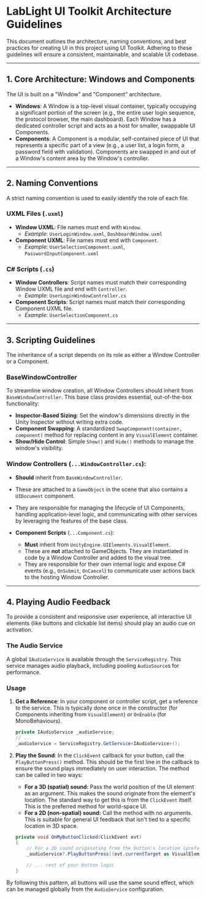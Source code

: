 # LabLight UI Toolkit Architecture Guidelines

This document outlines the architecture, naming conventions, and best practices for creating UI in this project using UI Toolkit. Adhering to these guidelines will ensure a consistent, maintainable, and scalable UI codebase.

---

## 1. Core Architecture: Windows and Components

The UI is built on a "Window" and "Component" architecture.

- **Windows**: A Window is a top-level visual container, typically occupying a significant portion of the screen (e.g., the entire user login sequence, the protocol browser, the main dashboard). Each Window has a dedicated controller script and acts as a host for smaller, swappable UI Components.
- **Components**: A Component is a modular, self-contained piece of UI that represents a specific part of a view (e.g., a user list, a login form, a password field with validation). Components are swapped in and out of a Window's content area by the Window's controller.

---

## 2. Naming Conventions

A strict naming convention is used to easily identify the role of each file.

### UXML Files (`.uxml`)

- **Window UXML**: File names must end with `Window`.
  - _Example_: `UserLoginWindow.uxml`, `DashboardWindow.uxml`
- **Component UXML**: File names must end with `Component`.
  - _Example_: `UserSelectionComponent.uxml`, `PasswordInputComponent.uxml`

### C# Scripts (`.cs`)

- **Window Controllers**: Script names must match their corresponding Window UXML file and end with `Controller`.
  - _Example_: `UserLoginWindowController.cs`
- **Component Scripts**: Script names must match their corresponding Component UXML file.
  - _Example_: `UserSelectionComponent.cs`

---

## 3. Scripting Guidelines

The inheritance of a script depends on its role as either a Window Controller or a Component.

### BaseWindowController

To streamline window creation, all Window Controllers should inherit from `BaseWindowController`. This base class provides essential, out-of-the-box functionality:

- **Inspector-Based Sizing**: Set the window's dimensions directly in the Unity Inspector without writing extra code.
- **Component Swapping**: A standardized `SwapComponent(container, component)` method for replacing content in any `VisualElement` container.
- **Show/Hide Control**: Simple `Show()` and `Hide()` methods to manage the window's visibility.

### Window Controllers (`...WindowController.cs`):

- **Should** inherit from `BaseWindowController`.
- These are attached to a `GameObject` in the scene that also contains a `UIDocument` component.
- They are responsible for managing the lifecycle of UI Components, handling application-level logic, and communicating with other services by leveraging the features of the base class.

- **Component Scripts** (`...Component.cs`):
  - **Must** inherit from `UnityEngine.UIElements.VisualElement`.
  - These are **not** attached to GameObjects. They are instantiated in code by a Window Controller and added to the visual tree.
  - They are responsible for their own internal logic and expose C# events (e.g., `OnSubmit`, `OnCancel`) to communicate user actions back to the hosting Window Controller.

---

## 4. Playing Audio Feedback

To provide a consistent and responsive user experience, all interactive UI elements (like buttons and clickable list items) should play an audio cue on activation.

### The Audio Service

A global `IAudioService` is available through the `ServiceRegistry`. This service manages audio playback, including pooling `AudioSource`s for performance.

### Usage

1.  **Get a Reference**: In your component or controller script, get a reference to the service. This is typically done once in the constructor (for Components inheriting from `VisualElement`) or `OnEnable` (for MonoBehaviours).

    ```csharp
    private IAudioService _audioService;
    // ...
    _audioService = ServiceRegistry.GetService<IAudioService>();
    ```

2.  **Play the Sound**: In the `ClickEvent` callback for your button, call the `PlayButtonPress()` method. This should be the first line in the callback to ensure the sound plays immediately on user interaction. The method can be called in two ways:

    - **For a 3D (spatial) sound:** Pass the world position of the UI element as an argument. This makes the sound originate from the element's location. The standard way to get this is from the `ClickEvent` itself. This is the preferred method for world-space UI.
    - **For a 2D (non-spatial) sound:** Call the method with no arguments. This is suitable for general UI feedback that isn't tied to a specific location in 3D space.

    ```csharp
    private void OnMyButtonClicked(ClickEvent evt)
    {
        // For a 3D sound originating from the button's location (preferred):
        _audioService?.PlayButtonPress((evt.currentTarget as VisualElement).worldBound.center);

        // ... rest of your button logic
    }
    ```

By following this pattern, all buttons will use the same sound effect, which can be managed globally from the `AudioService` configuration.
